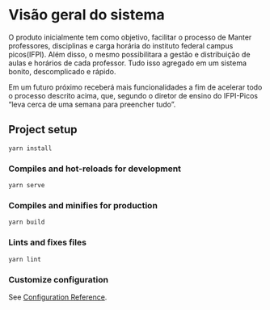 # Visão geral do sistema

O produto inicialmente tem como objetivo, facilitar o processo de Manter professores, disciplinas e carga horária do instituto federal campus picos(IFPI). Além disso, o mesmo possibilitara a gestão e distribuição de aulas e horários de cada professor. Tudo isso agregado em um sistema bonito, descomplicado e rápido.

Em um futuro próximo receberá mais funcionalidades a fim de acelerar todo o processo descrito acima, que, segundo o diretor de ensino do IFPI-Picos “leva cerca de uma semana para preencher tudo”.

## Project setup

```
yarn install
```

### Compiles and hot-reloads for development

```
yarn serve
```

### Compiles and minifies for production

```
yarn build
```

### Lints and fixes files

```
yarn lint
```

### Customize configuration

See [Configuration Reference](https://cli.vuejs.org/config/).
